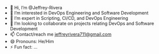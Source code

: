 - 👋 Hi, I’m @Jeffrey-Rivera
- 👀 I’m interested in DevOps Engineering and Software Development
- 🌱 I’m expert in Scripting, CI/CD, and DevOps Engineering
- 💞️ I’m looking to collaborate on projects relating DevOps and Software Development
- 📫 Contact/reach me jeffreyrivera711@gmail.com
- 😄 Pronouns: He/Him
- ⚡ Fun fact: ...

<!---
Jeffrey-Rivera/Jeffrey-Rivera is a ✨ special ✨ repository because its `README.md` (this file) appears on your GitHub profile.
You can click the Preview link to take a look at your changes.
--->
